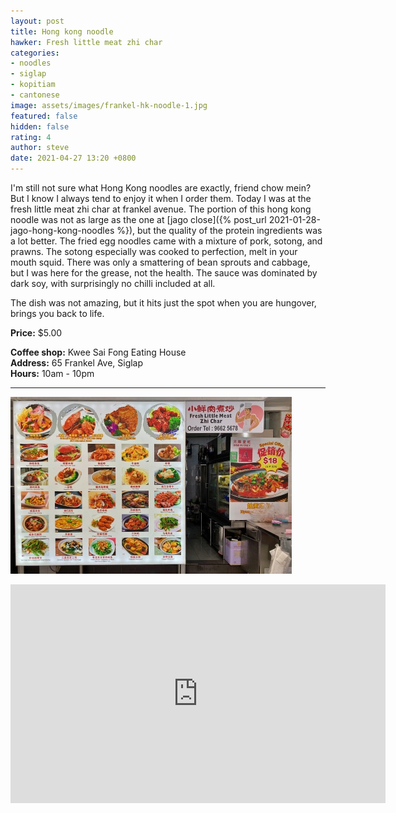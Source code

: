 ```yaml
---
layout: post
title: Hong kong noodle
hawker: Fresh little meat zhi char
categories:
- noodles
- siglap
- kopitiam
- cantonese
image: assets/images/frankel-hk-noodle-1.jpg
featured: false
hidden: false
rating: 4
author: steve
date: 2021-04-27 13:20 +0800
---
```

I'm still not sure what Hong Kong noodles are exactly, friend chow mein? But I know I always tend to enjoy it when I order them. Today I was at the fresh little meat zhi char at frankel avenue. The portion of this hong kong noodle was not as large as the one at [jago close]({% post_url 2021-01-28-jago-hong-kong-noodles %}), but the quality of the protein ingredients was a lot better. The fried egg noodles came with a mixture of pork, sotong, and prawns. The sotong especially was cooked to perfection, melt in your mouth squid. There was only a smattering of bean sprouts and cabbage, but I was here for the grease, not the health. The sauce was dominated by dark soy, with surprisingly no chilli included at all.

The dish was not amazing, but it hits just the spot when you are hungover, brings you back to life.

**Price:** $5.00  

**Coffee shop:** Kwee Sai Fong Eating House  
**Address:** 65 Frankel Ave, Siglap  
**Hours:** 10am - 10pm  

***  

![Fresh little meat zhi char](/assets/images/frankel-hk-noodle-2.jpg "Fresh little meat zhi char")

<iframe src="https://www.google.com/maps/embed?pb=!1m18!1m12!1m3!1d3988.7664329136437!2d103.91678721441258!3d1.3156950620515733!2m3!1f0!2f0!3f0!3m2!1i1024!2i768!4f13.1!3m3!1m2!1s0x31da22a61504fc09%3A0xef4ccc977bb2c7b0!2sKwee+Sai+Fong+Eating+House!5e0!3m2!1sen!2ssg!4v1566456891113!5m2!1sen!2ssg" width="600" height="350" frameborder="0" style="border:0" allowfullscreen></iframe>